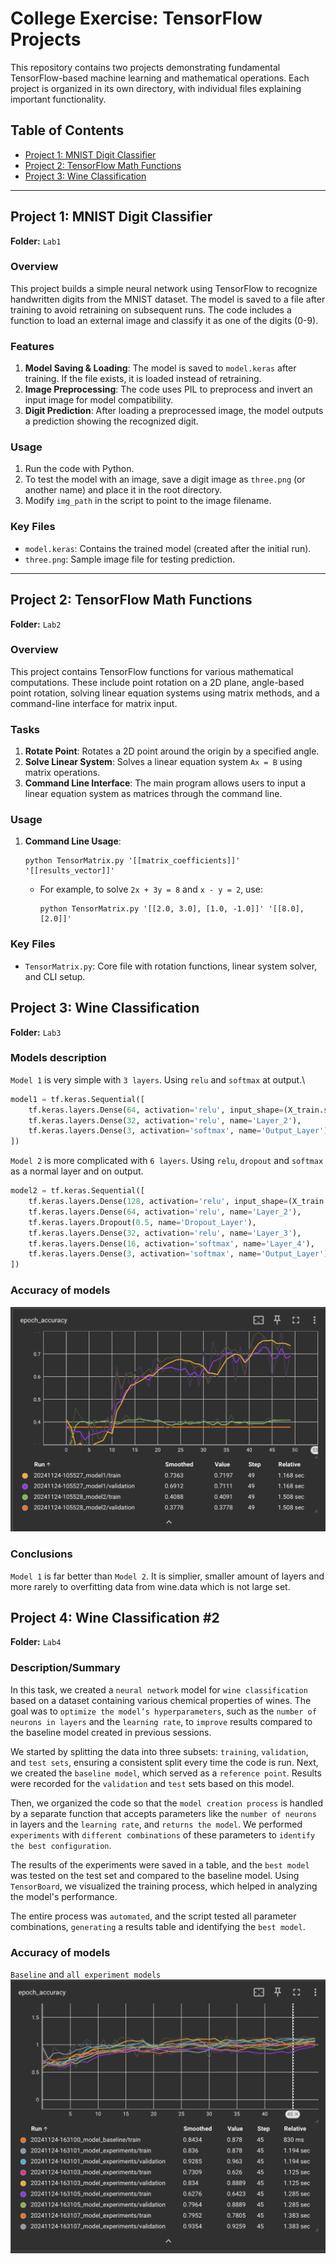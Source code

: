 # College Exercise: TensorFlow Projects

This repository contains two projects demonstrating fundamental TensorFlow-based machine learning and mathematical operations. Each project is organized in its own directory, with individual files explaining important functionality.

## Table of Contents
- [Project 1: MNIST Digit Classifier](#project-1-mnist-digit-classifier)
- [Project 2: TensorFlow Math Functions](#project-2-tensorflow-math-functions)
- [Project 3: Wine Classification](#project-3-wine-classification)

---

## Project 1: MNIST Digit Classifier

**Folder:** `Lab1`

### Overview
This project builds a simple neural network using TensorFlow to recognize handwritten digits from the MNIST dataset. The model is saved to a file after training to avoid retraining on subsequent runs. The code includes a function to load an external image and classify it as one of the digits (0-9).

### Features
1. **Model Saving & Loading**: The model is saved to `model.keras` after training. If the file exists, it is loaded instead of retraining.
2. **Image Preprocessing**: The code uses PIL to preprocess and invert an input image for model compatibility.
3. **Digit Prediction**: After loading a preprocessed image, the model outputs a prediction showing the recognized digit.

### Usage
1. Run the code with Python.
2. To test the model with an image, save a digit image as `three.png` (or another name) and place it in the root directory.
3. Modify `img_path` in the script to point to the image filename.

### Key Files
- `model.keras`: Contains the trained model (created after the initial run).
- `three.png`: Sample image file for testing prediction.

---

## Project 2: TensorFlow Math Functions

**Folder:** `Lab2`

### Overview
This project contains TensorFlow functions for various mathematical computations. These include point rotation on a 2D plane, angle-based point rotation, solving linear equation systems using matrix methods, and a command-line interface for matrix input.

### Tasks
1. **Rotate Point**: Rotates a 2D point around the origin by a specified angle.
2. **Solve Linear System**: Solves a linear equation system `Ax = B` using matrix operations.
3. **Command Line Interface**: The main program allows users to input a linear equation system as matrices through the command line.

### Usage
1. **Command Line Usage**:
    ```shell
    python TensorMatrix.py '[[matrix_coefficients]]' '[[results_vector]]'
    ```
   - For example, to solve `2x + 3y = 8` and `x - y = 2`, use:
     ```shell
     python TensorMatrix.py '[[2.0, 3.0], [1.0, -1.0]]' '[[8.0], [2.0]]'
     ```

### Key Files
- `TensorMatrix.py`: Core file with rotation functions, linear system solver, and CLI setup.


## Project 3: Wine Classification
**Folder:** `Lab3`
### Models description
`Model 1` is very simple with `3 layers`. Using `relu` and `softmax` at output.\
```python
model1 = tf.keras.Sequential([
    tf.keras.layers.Dense(64, activation='relu', input_shape=(X_train.shape[1],), name='Layer_1'),
    tf.keras.layers.Dense(32, activation='relu', name='Layer_2'),
    tf.keras.layers.Dense(3, activation='softmax', name='Output_Layer')
])
```
`Model 2` is more complicated with `6 layers`. Using `relu`, `dropout` and `softmax` as a normal layer and on output.
```python
model2 = tf.keras.Sequential([
    tf.keras.layers.Dense(128, activation='relu', input_shape=(X_train.shape[1],), name='Layer_1'),
    tf.keras.layers.Dense(64, activation='relu', name='Layer_2'),
    tf.keras.layers.Dropout(0.5, name='Dropout_Layer'),
    tf.keras.layers.Dense(32, activation='relu', name='Layer_3'),
    tf.keras.layers.Dense(16, activation='softmax', name='Layer_4'),
    tf.keras.layers.Dense(3, activation='softmax', name='Output_Layer')
])
```
### Accuracy of models
![models_accuracy.png](./Lab3/Screenshots/models_accuracy.png)

### Conclusions
`Model 1` is far better than `Model 2`. It is simplier, smaller amount of layers and more rarely to overfitting data from wine.data which is not large set.

## Project 4: Wine Classification #2
**Folder:** `Lab4`

### Description/Summary
In this task, we created a `neural network` model for `wine classification` based on a dataset containing various chemical properties of wines. The goal was to `optimize the model’s hyperparameters`, such as the `number of neurons in layers` and the `learning rate`, to `improve` results compared to the baseline model created in previous sessions.

We started by splitting the data into three subsets: `training`, `validation`, and `test sets`, ensuring a consistent split every time the code is run. Next, we created the `baseline model`, which served as a `reference point`. Results were recorded for the `validation` and `test` sets based on this model.

Then, we organized the code so that the `model creation process` is handled by a separate function that accepts parameters like the `number of neurons` in layers and the `learning rate`, and `returns the model`. We performed `experiments` with `different combinations` of these parameters to `identify the best configuration`. 

The results of the experiments were saved in a table, and the `best model` was tested on the test set and compared to the baseline model. Using `TensorBoard`, we visualized the training process, which helped in analyzing the model's performance.

The entire process was `automated`, and the script tested all parameter combinations, `generating` a results table and identifying the `best model`.

### Accuracy of models
`Baseline` and `all experiment models`
![models_accuracy.png](./Lab4/Screenshots/models_accuracy.png)